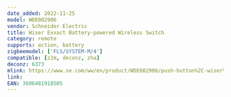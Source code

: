 ```yaml
---
date_added: 2022-11-25
model: WDE002906
vendor: Schneider Electric 
title: Wiser Exxact Battery-powered Wireless Switch
category: remote
supports: action, battery
zigbeemodel: ['FLS/SYSTEM-M/4']
compatible: [z2m, deconz, zha]
deconz: 6373
mlink: https://www.se.com/ww/en/product/WDE002906/push-button%2C-wiser%2C-exxact%2C-battery-powered%2C-1-gang%2C-white/
link: 
EAN: 3606481918505
---
```

